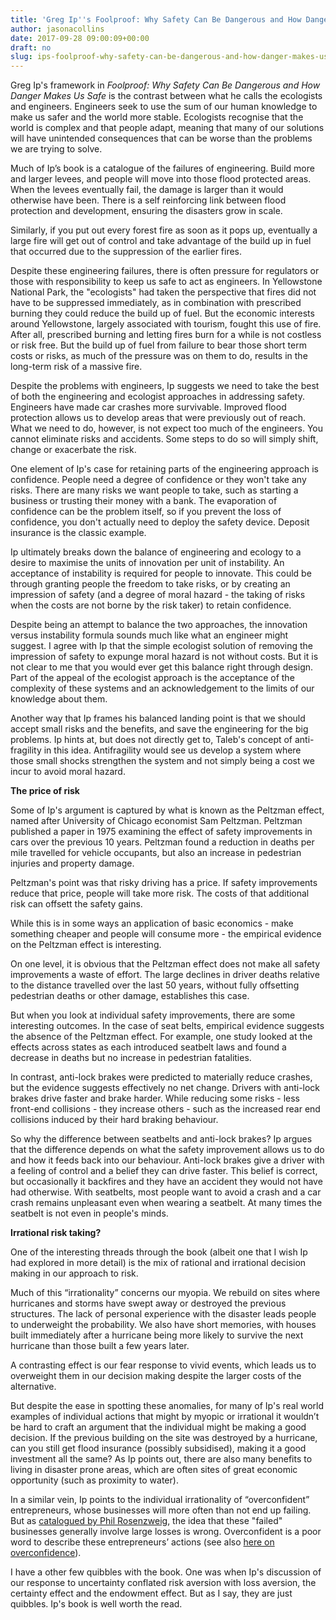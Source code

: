 ```yaml
---
title: 'Greg Ip''s Foolproof: Why Safety Can Be Dangerous and How Danger Makes Us Safe'
author: jasonacollins
date: 2017-09-28 09:00:09+00:00
draft: no
slug: ips-foolproof-why-safety-can-be-dangerous-and-how-danger-makes-us-safe
---
```


Greg Ip's framework in *Foolproof: Why Safety Can Be Dangerous and How Danger Makes Us Safe* is the contrast between what he calls the ecologists and engineers. Engineers seek to use the sum of our human knowledge to make us safer and the world more stable. Ecologists recognise that the world is complex and that people adapt, meaning that many of our solutions will have unintended consequences that can be worse than the problems we are trying to solve.

Much of Ip’s book is a catalogue of the failures of engineering. Build more and larger levees, and people will move into those flood protected areas. When the levees eventually fail, the damage is larger than it would otherwise have been. There is a self reinforcing link between flood protection and development, ensuring the disasters grow in scale.

Similarly, if you put out every forest fire as soon as it pops up, eventually a large fire will get out of control and take advantage of the build up in fuel that occurred due to the suppression of the earlier fires.

Despite these engineering failures, there is often pressure for regulators or those with responsibility to keep us safe to act as engineers. In Yellowstone National Park, the "ecologists" had taken the perspective that fires did not have to be suppressed immediately, as in combination with prescribed burning they could reduce the build up of fuel. But the economic interests around Yellowstone, largely associated with tourism, fought this use of fire. After all, prescribed burning and letting fires burn for a while is not costless or risk free. But the build up of fuel from failure to bear those short term costs or risks, as much of the pressure was on them to do, results in the long-term risk of a massive fire.

Despite the problems with engineers, Ip suggests we need to take the best of both the engineering and ecologist approaches in addressing safety. Engineers have made car crashes more survivable. Improved flood protection allows us to develop areas that were previously out of reach. What we need to do, however, is not expect too much of the engineers. You cannot eliminate risks and accidents. Some steps to do so will simply shift, change or exacerbate the risk.

One element of Ip's case for retaining parts of the engineering approach is confidence. People need a degree of confidence or they won't take any risks. There are many risks we want people to take, such as starting a business or trusting their money with a bank. The evaporation of confidence can be the problem itself, so if you prevent the loss of confidence, you don't actually need to deploy the safety device. Deposit insurance is the classic example.

Ip ultimately breaks down the balance of engineering and ecology to a desire to maximise the units of innovation per unit of instability. An acceptance of instability is required for people to innovate. This could be through granting people the freedom to take risks, or by creating an impression of safety (and a degree of moral hazard - the taking of risks when the costs are not borne by the risk taker) to retain confidence.

Despite being an attempt to balance the two approaches, the innovation versus instability formula sounds much like what an engineer might suggest. I agree with Ip that the simple ecologist solution of removing the impression of safety to expunge moral hazard is not without costs. But it is not clear to me that you would ever get this balance right through design. Part of the appeal of the ecologist approach is the acceptance of the complexity of these systems and an acknowledgement to the limits of our knowledge about them.

Another way that Ip frames his balanced landing point is that we should accept small risks and the benefits, and save the engineering for the big problems. Ip hints at, but does not directly get to, Taleb's concept of anti-fragility in this idea. Antifragility would see us develop a system where those small shocks strengthen the system and not simply being a cost we incur to avoid moral hazard.

**The price of risk**

Some of Ip's argument is captured by what is known as the Peltzman effect, named after University of Chicago economist Sam Peltzman. Peltzman published a paper in 1975 examining the effect of safety improvements in cars over the previous 10 years. Peltzman found a reduction in deaths per mile travelled for vehicle occupants, but also an increase in pedestrian injuries and property damage.

Peltzman's point was that risky driving has a price. If safety improvements reduce that price, people will take more risk. The costs of that additional risk can offsett the safety gains.

While this is in some ways an application of basic economics - make something cheaper and people will consume more - the empirical evidence on the Peltzman effect is interesting.

On one level, it is obvious that the Peltzman effect does not make all safety improvements a waste of effort. The large declines in driver deaths relative to the distance travelled over the last 50 years, without fully offsetting pedestrian deaths or other damage, establishes this case.

But when you look at individual safety improvements, there are some interesting outcomes. In the case of seat belts, empirical evidence suggests the absence of the Peltzman effect. For example, one study looked at the effects across states as each introduced seatbelt laws and found a decrease in deaths but no increase in pedestrian fatalities.

In contrast, anti-lock brakes were predicted to materially reduce crashes, but the evidence suggests effectively no net change. Drivers with anti-lock brakes drive faster and brake harder. While reducing some risks - less front-end collisions - they increase others - such as the increased rear end collisions induced by their hard braking behaviour.

So why the difference between seatbelts and anti-lock brakes? Ip argues that the difference depends on what the safety improvement allows us to do and how it feeds back into our behaviour. Anti-lock brakes give a driver with a feeling of control and a belief they can drive faster. This belief is correct, but occasionally it backfires and they have an accident they would not have had otherwise. With seatbelts, most people want to avoid a crash and a car crash remains unpleasant even when wearing a seatbelt. At many times the seatbelt is not even in people's minds.

**Irrational risk taking?**

One of the interesting threads through the book (albeit one that I wish Ip had explored in more detail) is the mix of rational and irrational decision making in our approach to risk.

Much of this “irrationality” concerns our myopia. We rebuild on sites where hurricanes and storms have swept away or destroyed the previous structures. The lack of personal experience with the disaster leads people to underweight the probability. We also have short memories, with houses built immediately after a hurricane being more likely to survive the next hurricane than those built a few years later.

A contrasting effect is our fear response to vivid events, which leads us to overweight them in our decision making despite the larger costs of the alternative.

But despite the ease in spotting these anomalies, for many of Ip's real world examples of individual actions that might by myopic or irrational it wouldn’t be hard to craft an argument that the individual might be making a good decision. If the previous building on the site was destroyed by a hurricane, can you still get flood insurance (possibly subsidised), making it a good investment all the same? As Ip points out, there are also many benefits to living in disaster prone areas, which are often sites of great economic opportunity (such as proximity to water).

In a similar vein, Ip points to the individual irrationality of “overconfident” entrepreneurs, whose businesses will more often than not end up failing. But as [catalogued by Phil Rosenzweig](https://www.jasoncollins.blog/rosenzweigs-left-brain-right-stuff-how-leaders-make-winning-decisions/), the idea that these "failed" businesses generally involve large losses is wrong. Overconfident is a poor word to describe these entrepreneurs’ actions (see also [here on overconfidence](https://www.jasoncollins.blog/overconfident-about-overconfidence/)).

I have a other few quibbles with the book. One was when Ip's discussion of our response to uncertainty conflated risk aversion with loss aversion, the certainty effect and the endowment effect. But as I say, they are just quibbles. Ip's book is well worth the read.

